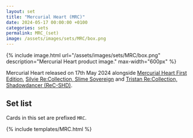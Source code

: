 ```yaml
---
layout: set
title: "Mercurial Heart (MRC)"
date: 2024-05-17 00:00:00 +0100
categories: sets
permalink: MRC_(set)
image: /assets/images/sets/MRC/box.png
---
```

{% include image.html url="/assets/images/sets/MRC/box.png" description="Mercurial Heart product image." max-width="600px" %}

Mercurial Heart released on 17th May 2024 alongside [Mercurial Heart First Edition](/MRC-1st_(set)), [Silvie Re:Collection, Slime Sovereign](/ReC-SLM_(set)) and [Tristan Re:Collection, Shadowdancer (ReC-SHD)](/ReC-SHD_(set)).

## Set list

Cards in this set are prefixed `MRC`.

{% include templates/MRC.html %}